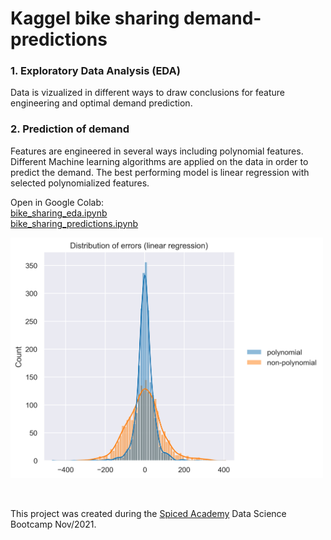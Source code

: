 # Kaggel bike sharing demand-predictions

### 1. Exploratory Data Analysis (EDA)

Data is vizualized in different ways to draw conclusions for feature engineering and optimal demand prediction.

### 2. Prediction of demand

Features are engineered in several ways including polynomial features. Different Machine learning algorithms are applied on the data in order to predict the demand. The best performing model is linear regression with selected polynomialized features.
&nbsp;

Open in Google Colab:\
[bike_sharing_eda.ipynb](https://colab.research.google.com/github/to-schi/kaggle-bike-sharing-demand/blob/main/bike_sharing_eda.ipynb)\
[bike_sharing_predictions.ipynb](https://colab.research.google.com/github/to-schi/kaggle-bike-sharing-demand/blob/main/bike_sharing_predictions.ipynb)

<img src="./output/error-distribution.png" width="500">

&nbsp;

This project was created during the [Spiced Academy](https://www.spiced-academy.com) Data Science Bootcamp Nov/2021.